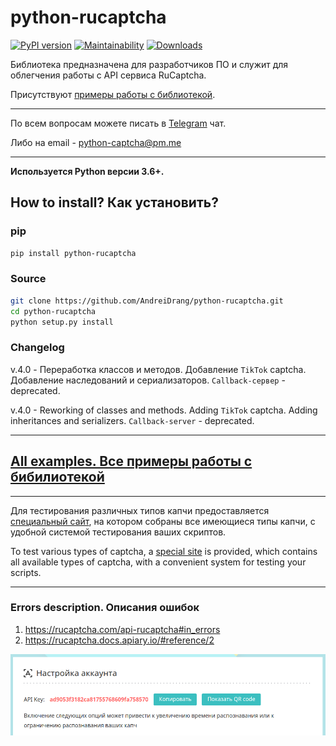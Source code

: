 # python-rucaptcha

[![PyPI version](https://badge.fury.io/py/python-rucaptcha.svg)](https://badge.fury.io/py/python-rucaptcha)
[![Maintainability](https://api.codeclimate.com/v1/badges/aec93bb04a277cf0dde9/maintainability)](https://codeclimate.com/github/AndreiDrang/python-rucaptcha/maintainability)
[![Downloads](https://pepy.tech/badge/python-rucaptcha/month)](https://pepy.tech/project/python-rucaptcha)


Библиотека предназначена для разработчиков ПО и служит для облегчения работы с API сервиса RuCaptcha.

Присутствуют [примеры работы с библиотекой](src/examples).

***
По всем вопросам можете писать в [Telegram](https://t.me/pythoncaptcha) чат.

Либо на email - python-captcha@pm.me
***

**Используется Python версии 3.6+.**

## How to install? Как установить?

### pip

```bash
pip install python-rucaptcha
```


### Source
```bash
git clone https://github.com/AndreiDrang/python-rucaptcha.git
cd python-rucaptcha
python setup.py install
```
### Changelog

v.4.0 - Переработка классов и методов. Добавление `TikTok` captcha. Добавление наследований и сериализаторов. `Callback-сервер` - deprecated.

v.4.0 - Reworking of classes and methods. Adding `TikTok` captcha. Adding inheritances and serializers. `Callback-server` - deprecated.

***

## [All examples. Все примеры работы с бибилиотекой](src/examples)

***
Для тестирования различных типов капчи предоставляется [специальный сайт](https://pythoncaptcha.xyz/), на котором собраны все имеющиеся типы капчи, с удобной системой тестирования ваших скриптов.

To test various types of captcha, a [special site](https://pythoncaptcha.xyz/) is provided, which contains all available types of captcha, with a convenient system for testing your scripts.

***
### Errors description. Описания ошибок

1. https://rucaptcha.com/api-rucaptcha#in_errors
1. https://rucaptcha.docs.apiary.io/#reference/2

![img.png](files/img.png)
